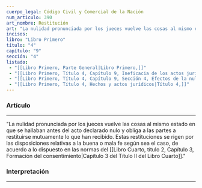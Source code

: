 ```yaml
---
cuerpo_legal: Código Civil y Comercial de la Nación
num_articulo: 390
art_nombre: Restitución
art: "La nulidad pronunciada por los jueces vuelve las cosas al mismo estado en que se hallaban antes del acto declarado nulo y obliga a las partes a restituirse mutuamente lo que han recibido. Estas restituciones se rigen por las disposiciones relativas a la buena o mala fe según sea el caso, de acuerdo a lo dispuesto en las normas del Capítulo 3 del Título II del Libro Cuarto."
incisos: 
libro: "Libro Primero"
título: "4"
capítulo: "9"
sección: "4"
listado:
 - "[[Libro Primero, Parte General|Libro Primero,]]"
 - "[[Libro Primero, Título 4, Capítulo 9, Ineficacia de los actos jurídicos|Capítulo 9,]]"
 - "[[Libro Primero, Título 4, Capítulo 9, Sección 4, Efectos de la nulidad|Sección 4,]]"
 - "[[Libro Primero, Título 4, Hechos y actos jurídicos|Título 4,]]"
---
```

### Artículo
---
"La nulidad pronunciada por los jueces vuelve las cosas al mismo estado en que se hallaban antes del acto declarado nulo y obliga a las partes a restituirse mutuamente lo que han recibido. Estas restituciones se rigen por las disposiciones relativas a la buena o mala fe según sea el caso, de acuerdo a lo dispuesto en las normas del [[Libro Cuarto, título 2, Capítulo 3, Formación del consentimiento|Capítulo 3 del Título II del Libro Cuarto]]."


### Interpretación
---
